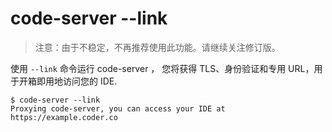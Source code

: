 # code-server --link

> 注意：由于不稳定，不再推荐使用此功能。请继续关注修订版。

使用 `--link` 命令运行 code-server ， 您将获得 TLS、身份验证和专用 URL，用于开箱即用地访问您的 IDE.

```console
$ code-server --link
Proxying code-server, you can access your IDE at https://example.coder.co
```
